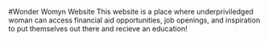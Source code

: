#Wonder Womyn Website
This website is a place where underpriviledged woman can access financial aid opportunities, job openings, and inspiration to put themselves out there and recieve an education!
